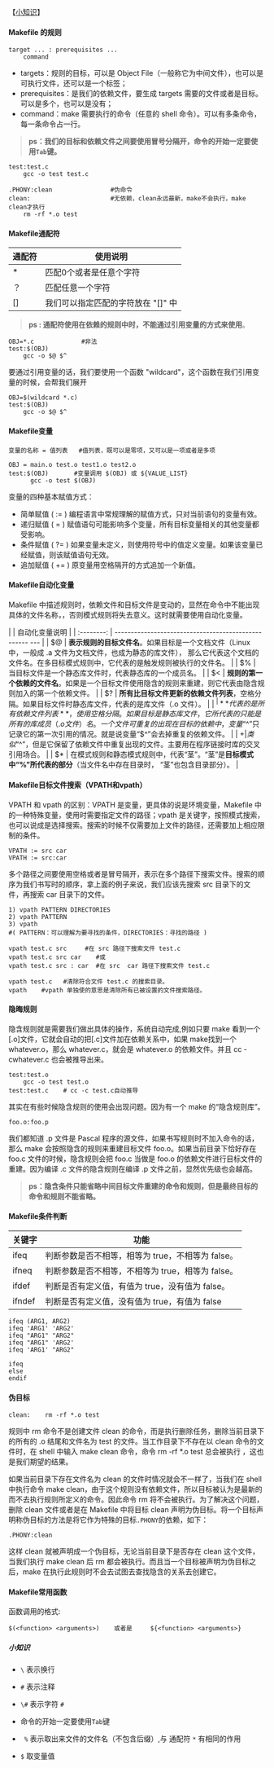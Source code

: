 【[小知识](#小知识)】





#### Makefile 的规则

```
target ... : prerequisites ...
	command
```

- targets：规则的目标，可以是 Object File（一般称它为中间文件），也可以是可执行文件，还可以是一个标签；
- prerequisites：是我们的依赖文件，要生成 targets 需要的文件或者是目标。可以是多个，也可以是没有；
- command：make 需要执行的命令（任意的 shell 命令）。可以有多条命令，每一条命令占一行。

> **ps：我们的目标和依赖文件之间要使用冒号分隔开，命令的开始一定要使用`Tab`键。**

```shell
test:test.c
	gcc -o test test.c
```



```shell
.PHONY:clean				#伪命令
clean:						#无依赖，clean永远最新，make不会执行，make clean才执行
    rm -rf *.o test
```



#### Makefile通配符

| 通配符 | 使用说明                           |
| ------ | ---------------------------------- |
| *      | 匹配0个或者是任意个字符            |
| ？     | 匹配任意一个字符                   |
| []     | 我们可以指定匹配的字符放在 "[]" 中 |

> **ps : 通配符使用在依赖的规则中时，不能通过引用变量的方式来使用**。

```shell
OBJ=*.c				#非法
test:$(OBJ)
    gcc -o $@ $^
```

要通过引用变量的话，我们要使用一个函数 "wildcard"，这个函数在我们引用变量的时候，会帮我们展开

```shell
OBJ=$(wildcard *.c)
test:$(OBJ)
    gcc -o $@ $^
```



#### Makefile变量

```shell
变量的名称 = 值列表   #值列表，既可以是零项，又可以是一项或者是多项
```

```shell
OBJ = main.o test.o test1.o test2.o
test:$(OBJ)       #变量调用 $(OBJ) 或 ${VALUE_LIST}
      gcc -o test $(OBJ)
```

变量的四种基本赋值方式：

-  简单赋值 ( := ) 编程语言中常规理解的赋值方式，只对当前语句的变量有效。
-  递归赋值 ( = ) 赋值语句可能影响多个变量，所有目标变量相关的其他变量都受影响。
-  条件赋值 ( ?= ) 如果变量未定义，则使用符号中的值定义变量。如果该变量已经赋值，则该赋值语句无效。
-  追加赋值 ( += ) 原变量用空格隔开的方式追加一个新值。



#### Makefile自动化变量

Makefile 中描述规则时，依赖文件和目标文件是变动的，显然在命令中不能出现具体的文件名称，，否则模式规则将失去意义。这时就需要使用自动化变量。

|    | 自动化变量说明                                                    |
| :--------: | --------------------------------------------------- --- |
|     $@     | **表示规则的目标文件名**。如果目标是一个文档文件（Linux 中，一般成 .a 文件为文档文件，也成为静态的库文件）， 那么它代表这个文档的文件名。在多目标模式规则中，它代表的是触发规则被执行的文件名。 |
|     $%     | 当目标文件是一个静态库文件时，代表静态库的一个成员名。       |
|     $<     | **规则的第一个依赖的文件名**。如果是一个目标文件使用隐含的规则来重建，则它代表由隐含规则加入的第一个依赖文件。 |
|     $?     | **所有比目标文件更新的依赖文件列表**，空格分隔。如果目标文件时静态库文件，代表的是库文件（.o 文件）。 |
|     $^     | **代表的是所有依赖文件列表**，使用空格分隔。如果目标是静态库文件，它所代表的只能是所有的库成员（.o 文件）名。 一个文件可重复的出现在目标的依赖中，变量“$^”只记录它的第一次引用的情况。就是说变量“$^”会去掉重复的依赖文件。 |
|     $+     | 类似“$^”，但是它保留了依赖文件中重复出现的文件。主要用在程序链接时库的交叉引用场合。 |
|     $*     | 在模式规则和静态模式规则中，代表“茎”。“茎”是**目标模式中“%”所代表的部分**（当文件名中存在目录时， “茎”也包含目录部分）。 |



#### Makefile目标文件搜索（VPATH和vpath）

VPATH 和 vpath 的区别：VPATH 是变量，更具体的说是环境变量，Makefile 中的一种特殊变量，使用时需要指定文件的路径；vpath 是关键字，按照模式搜索，也可以说成是选择搜索。搜索的时候不仅需要加上文件的路径，还需要加上相应限制的条件。

```shell
VPATH := src car
VPATH := src:car
```

多个路径之间要使用空格或者是冒号隔开，表示在多个路径下搜索文件。搜索的顺序为我们书写时的顺序，拿上面的例子来说，我们应该先搜索 src 目录下的文件，再搜索 car 目录下的文件。

```shell
1) vpath PATTERN DIRECTORIES 
2) vpath PATTERN
3) vpath
#( PATTERN：可以理解为要寻找的条件，DIRECTORIES：寻找的路径 )
```

```shell
vpath test.c src     #在 src 路径下搜索文件 test.c
vpath test.c src car    #或 
vpath test.c src : car  #在 src  car 路径下搜索文件 test.c

vpath test.c   #清除符合文件 test.c 的搜索目录。
vpath    #vpath 单独使的意思是清除所有已被设置的文件搜索路径。
```



#### 隐晦规则

隐含规则就是需要我们做出具体的操作，系统自动完成,例如只要 make 看到一个[.o]文件，它就会自动的把[.c]文件加在依赖关系中，如果 make找到一个 whatever.o，那么 whatever.c，就会是 whatever.o 的依赖文件。并且 cc -cwhatever.c 也会被推导出来。

```shell
test:test.o
    gcc -o test test.o
test:test.c    # cc -c test.c自动推导
```

其实在有些时候隐含规则的使用会出现问题。因为有一个 make 的“隐含规则库”。

```shell
foo.o:foo.p
```

我们都知道 .p 文件是 Pascal 程序的源文件，如果书写规则时不加入命令的话，那么 make 会按照隐含的规则来重建目标文件 foo.o。如果当前目录下恰好存在 foo.c 文件的时候，隐含规则会把 foo.c 当做是 foo.o 的依赖文件进行目标文件的重建。因为编译 .c 文件的隐含规则在编译 .p 文件之前，显然优先级也会越高。

> **ps：隐含条件只能省略中间目标文件重建的命令和规则，但是最终目标的命令和规则不能省略。**



#### Makefile条件判断

| 关键字 | 功能                                              |
| ------ | ------------------------------------------------- |
| ifeq   | 判断参数是否不相等，相等为 true，不相等为 false。 |
| ifneq  | 判断参数是否不相等，不相等为 true，相等为 false。 |
| ifdef  | 判断是否有定义值，有值为 true，没有值为 false。   |
| ifndef | 判断是否有定义值，没有值为 true，有值为 false     |

```shell
ifeq (ARG1, ARG2)
ifeq 'ARG1' 'ARG2'
ifeq "ARG1" "ARG2"
ifeq "ARG1" 'ARG2'
ifeq 'ARG1' "ARG2"

ifeq
else
endif
```



#### 伪目标

```
clean:    rm -rf *.o test
```

规则中 rm 命令不是创建文件 clean 的命令，而是执行删除任务，删除当前目录下的所有的 .o 结尾和文件名为 test 的文件。当工作目录下不存在以 clean 命令的文件时，在 shell 中输入 make clean 命令，命令 rm -rf *.o test 总会被执行 ，这也是我们期望的结果。

如果当前目录下存在文件名为 clean 的文件时情况就会不一样了，当我们在 shell 中执行命令 make clean，由于这个规则没有依赖文件，所以目标被认为是最新的而不去执行规则所定义的命令。因此命令 rm 将不会被执行。为了解决这个问题，删除 clean 文件或者是在 Makefile 中将目标 clean 声明为伪目标。将一个目标声明称伪目标的方法是将它作为特殊的目标`.PHONY`的依赖，如下：

```shell
.PHONY:clean
```

这样 clean 就被声明成一个伪目标，无论当前目录下是否存在 clean 这个文件，当我们执行 make clean 后 rm 都会被执行。而且当一个目标被声明为伪目标之后，make 在执行此规则时不会去试图去查找隐含的关系去创建它。



#### Makefile常用函数

函数调用的格式:

```shell
$(<function> <arguments>)    或者是     ${<function> <arguments>}
```













##### 小知识

- ` \ ` 表示换行

- ` # ` 表示注释
- ` \# ` 表示字符 ` # ` 
- 命令的开始一定要使用`Tab`键
- ` %`  表示取出来文件的文件名（不包含后缀）,与 通配符 ` * ` 有相同的作用
- ` $ ` 取变量值